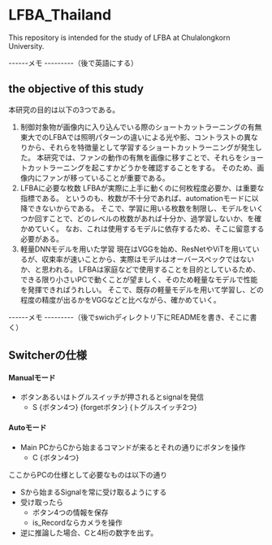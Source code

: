 # LFBA_Thailand

This repository is intended for the study of LFBA at Chulalongkorn University.


------メモ ---------（後で英語にする）
## the objective of this study
本研究の目的は以下の3つである。
1. 制御対象物が画像内に入り込んでいる際のショートカットラーニングの有無
東大でのLFBAでは照明パターンの違いによる光や影、コントラストの異なりから、それらを特徴量として学習するショートカットラーニングが発生した。
本研究では、ファンの動作の有無を画像に移すことで、それらをショートカットラーニングを起こすかどうかを確認することをする。
そのため、画像内にファンが移っていることが重要である。
2. LFBAに必要な枚数
LFBAが実際に上手に動くのに何枚程度必要か、は重要な指標である。
というのも、枚数が不十分であれば、automationモードに以降できないからである。
そこで、学習に用いる枚数を制限し、モデルをいくつか回すことで、どのレベルの枚数があれば十分か、過学習しないか、を確かめていく。
なお、これは使用するモデルに依存するため、そこに留意する必要がある。
3. 軽量DNNモデルを用いた学習
現在はVGGを始め、ResNetやViTを用いているが、収束率が速いことから、実際はモデルはオーバースペックではないか、と思われる。
LFBAは家庭などで使用することを目的としているため、できる限り小さいPCで動くことが望ましく、そのため軽量なモデルで性能を発揮できればうれしい。
そこで、既存の軽量モデルを用いて学習し、どの程度の精度が出るかをVGGなどと比べながら、確かめていく。

------メモ ---------（後でswichディレクトリ下にREADMEを書き、そこに書く）
## Switcherの仕様
#### Manualモード
- ボタンあるいはトグルスイッチが押されるとsignalを発信
    - S {ボタン4つ} {forgetボタン} {トグルスイッチ2つ}
#### Autoモード
- Main PCからCから始まるコマンドが来るとそれの通りにボタンを操作
    - C {ボタン4つ}

ここからPCの仕様として必要なものは以下の通り
- Sから始まるSignalを常に受け取るようにする
- 受け取ったら
    - ボタン4つの情報を保存
    - is_Recordならカメラを操作
- 逆に推論した場合、Cと4桁の数字を出す。
